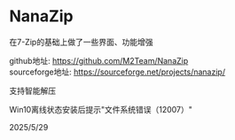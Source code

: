 # NanaZip

在7-Zip的基础上做了一些界面、功能增强

github地址: https://github.com/M2Team/NanaZip  
sourceforge地址: https://sourceforge.net/projects/nanazip/  

支持智能解压

Win10离线状态安装后提示"文件系统错误（12007）"


2025/5/29
